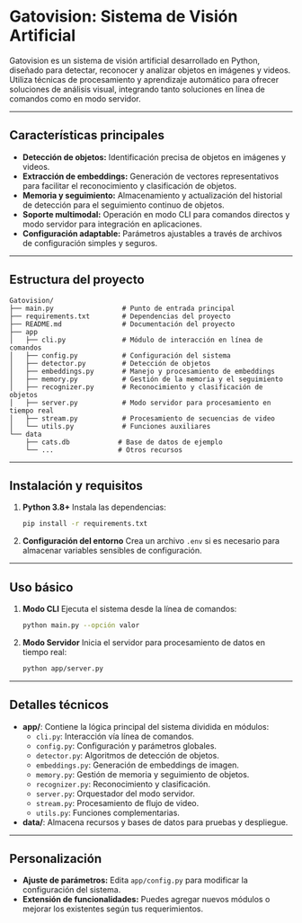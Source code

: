 # Gatovision: Sistema de Visión Artificial

Gatovision es un sistema de visión artificial desarrollado en Python, diseñado para detectar, reconocer y analizar objetos en imágenes y videos. Utiliza técnicas de procesamiento y aprendizaje automático para ofrecer soluciones de análisis visual, integrando tanto soluciones en línea de comandos como en modo servidor.

---

## Características principales

- **Detección de objetos:** Identificación precisa de objetos en imágenes y videos.
- **Extracción de embeddings:** Generación de vectores representativos para facilitar el reconocimiento y clasificación de objetos.
- **Memoria y seguimiento:** Almacenamiento y actualización del historial de detección para el seguimiento continuo de objetos.
- **Soporte multimodal:** Operación en modo CLI para comandos directos y modo servidor para integración en aplicaciones.
- **Configuración adaptable:** Parámetros ajustables a través de archivos de configuración simples y seguros.

---

## Estructura del proyecto

```
Gatovision/
├── main.py                 # Punto de entrada principal
├── requirements.txt        # Dependencias del proyecto
├── README.md               # Documentación del proyecto
├── app
│   ├── cli.py              # Módulo de interacción en línea de comandos
│   ├── config.py           # Configuración del sistema
│   ├── detector.py         # Detección de objetos
│   ├── embeddings.py       # Manejo y procesamiento de embeddings
│   ├── memory.py           # Gestión de la memoria y el seguimiento
│   ├── recognizer.py       # Reconocimiento y clasificación de objetos
│   ├── server.py           # Modo servidor para procesamiento en tiempo real
│   ├── stream.py           # Procesamiento de secuencias de video
│   └── utils.py            # Funciones auxiliares
└── data
    ├── cats.db            # Base de datos de ejemplo
    └── ...                # Otros recursos
```

---

## Instalación y requisitos

1. **Python 3.8+**
   Instala las dependencias:
   ```sh
   pip install -r requirements.txt
   ```

2. **Configuración del entorno**
   Crea un archivo `.env` si es necesario para almacenar variables sensibles de configuración.

---

## Uso básico

1. **Modo CLI**
   Ejecuta el sistema desde la línea de comandos:
   ```sh
   python main.py --opción valor
   ```

2. **Modo Servidor**
   Inicia el servidor para procesamiento de datos en tiempo real:
   ```sh
   python app/server.py
   ```

---

## Detalles técnicos

- **app/**: Contiene la lógica principal del sistema dividida en módulos:
  - `cli.py`: Interacción vía línea de comandos.
  - `config.py`: Configuración y parámetros globales.
  - `detector.py`: Algoritmos de detección de objetos.
  - `embeddings.py`: Generación de embeddings de imagen.
  - `memory.py`: Gestión de memoria y seguimiento de objetos.
  - `recognizer.py`: Reconocimiento y clasificación.
  - `server.py`: Orquestador del modo servidor.
  - `stream.py`: Procesamiento de flujo de video.
  - `utils.py`: Funciones complementarias.
- **data/**: Almacena recursos y bases de datos para pruebas y despliegue.

---

## Personalización

- **Ajuste de parámetros:** Edita `app/config.py` para modificar la configuración del sistema.
- **Extensión de funcionalidades:** Puedes agregar nuevos módulos o mejorar los existentes según tus requerimientos.